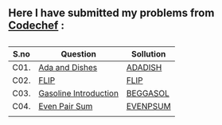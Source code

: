## Here I have submitted my problems from [Codechef](https://www.codechef.com/) :



## 

| **S.no** | **Question**                                                        | Sollution                                                                                         |
| -------- | ------------------------------------------------------------------- | ------------------------------------------------------------------------------------------------- |
| C01.     | [Ada and Dishes](https://www.codechef.com/problems/ADADISH)         | [ADADISH](https://github.com/Crypt0Nyt/Data-Structures-and-Algorithm/blob/main/Codechef/C01.cpp)  |
| C02.     | [FLIP](https://www.codechef.com/problems/FLIP)                      | [FLIP](https://github.com/Crypt0Nyt/Data-Structures-and-Algorithm/blob/main/Codechef/C02.cpp)     |
| C03.     | [Gasoline Introduction](https://www.codechef.com/problems/BEGGASOL) | [BEGGASOL](https://github.com/Crypt0Nyt/Data-Structures-and-Algorithm/blob/main/Codechef/C03.cpp) |
| C04.     | [Even Pair Sum](https://www.codechef.com/DEC20B/problems/EVENPSUM)  | [EVENPSUM](https://github.com/Crypt0Nyt/Data-Structures-and-Algorithm/blob/main/Codechef/C04.cpp) |
|          |                                                                     |                                                                                                   |


